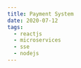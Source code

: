 ```yaml
---
title: Payment System
date: 2020-07-12
tags:
  - reactjs
  - microservices
  - sse
  - nodejs
---
```

